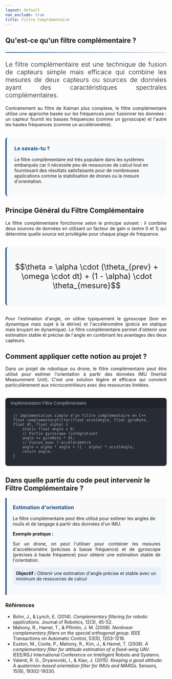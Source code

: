 ```yaml
---
layout: default
nav_exclude: true
title: Filtre Complémentaire
---
```

<!-- TEMPLATE POUR LES NOTIONS IMPORTANTES ALGO BASE SUR LE FILTRAGE COMPLEMENTAIRE -->

<!-- KaTeX CDN -->
<link rel="stylesheet" href="https://cdn.jsdelivr.net/npm/katex@0.16.8/dist/katex.min.css">
<script defer src="https://cdn.jsdelivr.net/npm/katex@0.16.8/dist/katex.min.js"></script>
<script defer src="https://cdn.jsdelivr.net/npm/katex@0.16.8/dist/contrib/auto-render.min.js"
    onload="renderMathInElement(document.body);"></script>

<style>
:root {
    --primary-color: rgb(28, 80, 131);
    --secondary-color: rgb(28, 80, 131);
    --accent-color: rgb(28, 80, 131);
}

.fourier-container {
    max-width: 1200px;
    margin: 0 auto;
    padding: 20px;
}

.math-equation {
    font-size: 1.5rem;
    text-align: center;
    margin: 2rem 0;
    padding: 1.5rem;
    background-color: #f8f9fa;
    border-radius: 8px;
    border-left: 4px solid var(--primary-color);
}

.diagram-container {
    background-color: white;
    padding: 2rem;
    border-radius: 10px;
    box-shadow: 0 5px 15px rgba(0,0,0,0.1);
    margin: 2rem 0;
    text-align: center;
}

.did-you-know {
    background-color: #f8f9fa;
    border-left: 4px solid var(--primary-color);
    border-radius: 8px;
    padding: 1.5rem;
    margin: 2rem 0;
}

.application-card {
    background: #f8f9fa;
    border-left: 4px solid rgb(28, 80, 131);
    padding: 1.2rem;
    border-radius: 0 4px 4px 0;
    margin-bottom: 1rem;
}

.application-card h3 {
    margin-top: 0;
    color: rgb(28, 80, 131);
}

.goal {
    background: #e8f0fe;
    padding: 0.6rem;
    border-radius: 4px;
    margin: 0.8rem 0;
}

.goal .label {
    font-weight: bold;
    color: var(white);
}

.note {
    font-size: 0.9em;
    color: #666;
    margin-top: 0.8rem;
}

.did-you-know h3 {
    color: var(--primary-color);
    margin-top: 0;
}

.justified-text {
    text-align: justify;
}

.code-container {
    background-color: #282c34;
    color: #abb2bf;
    border-radius: 8px;
    padding: 1.5rem;
    font-family: 'Consolas', 'Monaco', monospace;
    margin: 2rem 0;
    position: relative;
    overflow-x: auto;
}

.code-header {
    background-color: #21252b;
    padding: 0.5rem 1rem;
    border-radius: 8px 8px 0 0;
    margin: -1.5rem -1.5rem 1rem -1.5rem;
    display: flex;
    justify-content: space-between;
    align-items: center;
    color: #abb2bf;
    font-family: sans-serif;
}

.code-header button {
    background: none;
    border: none;
    color: inherit;
    cursor: pointer;
    font-size: 1rem;
}

.code-header button:hover {
    color: white;
}

pre {
    margin: 0;
    white-space: pre-wrap;
    word-wrap: break-word;
}

code {
    font-family: 'Consolas', 'Monaco', monospace;
}

.img-fluid {
    max-width: 100%;
    height: auto;
}

.text-muted {
    color: #6c757d;
}

.lead {
    font-size: 1.25rem;
    font-weight: 300;
}

hr {
    border: none;
    height: 2px;
    background: linear-gradient(90deg, var(--primary-color), rgba(28, 80, 131, 0.2));
    margin: 1.5rem 0;
}
</style>

<div class="kalman-container">
    <!-- Introduction -->
    <section id="introduction">
        <h2>Qu'est-ce qu'un filtre complémentaire ?</h2>
        <hr>
        <p class="lead justified-text">
            Le filtre complémentaire est une technique de fusion de capteurs simple mais efficace qui combine les mesures de deux capteurs ou sources de données ayant des caractéristiques spectrales complémentaires.
        </p>
        <p class="justified-text">
            Contrairement au filtre de Kalman plus complexe, le filtre complémentaire utilise une approche basée sur les fréquences pour fusionner les données : un capteur fournit les basses fréquences (comme un gyroscope) et l'autre les hautes fréquences (comme un accéléromètre).
        </p>
        <div class="did-you-know">
            <h3>Le savais-tu ?</h3>
            <p>
                Le filtre complémentaire est très populaire dans les systèmes embarqués car il nécessite peu de ressources de calcul tout en fournissant des résultats satisfaisants pour de nombreuses applications comme la stabilisation de drones ou la mesure d'orientation.
            </p>
        </div>
    </section>
    <!-- Principe Général -->
    <section id="principe">
        <h2>Principe Général du Filtre Complémentaire</h2>
        <p class="justified-text">
            Le filtre complémentaire fonctionne selon le principe suivant : il combine deux sources de données en utilisant un facteur de gain α (entre 0 et 1) qui détermine quelle source est privilégiée pour chaque plage de fréquence.
        </p>
        <div class="math-equation">
            <p>$$\theta = \alpha \cdot (\theta_{prev} + \omega \cdot dt) + (1 - \alpha) \cdot \theta_{mesure}$$</p>
        </div>
       <p class="justified-text">
            Pour l'estimation d'angle, on utilise typiquement le gyroscope (bon en dynamique mais sujet à la dérive) et l'accéléromètre (précis en statique mais bruyant en dynamique). Le filtre complémentaire permet d'obtenir une estimation stable et précise de l'angle en combinant les avantages des deux capteurs.
        </p>
    </section>
    <!-- Application au projet -->
    <section id="application_projet">
        <h2>Comment appliquer cette notion au projet ?</h2>
        <p class="justified-text">
            Dans un projet de robotique ou drone, le filtre complémentaire peut être utilisé pour estimer l'orientation à partir des données IMU (Inertial Measurement Unit). C'est une solution légère et efficace qui convient particulièrement aux microcontrôleurs avec des ressources limitées.
        </p>
    </section>
    <div class="code-container">
        <div class="code-header">
            <span>Implémentation Filtre Complémentaire</span>
        </div>
        <pre><code>// Implémentation simple d'un filtre complémentaire en C++
float complementaryFilter(float accelAngle, float gyroRate, float dt, float alpha) {
    static float angle = 0;
    // Partie gyroscope (intégration)
    angle += gyroRate * dt;
    // Fusion avec l'accéléromètre
    angle = alpha * angle + (1 - alpha) * accelAngle;
    return angle;
}</code></pre>
    </div>
    <h2>Dans quelle partie du code peut intervenir le Filtre Complémentaire ?</h2>
    <div class="pid-application">
        <div class="application-card">
            <h3>Estimation d'orientation</h3>
            <p>Le filtre complémentaire peut être utilisé pour estimer les angles de roulis et de tangage à partir des données d'un IMU.</p>
            <p style="text-align: justify;"><strong>Exemple pratique :</strong></p>            
                <p style="text-align: justify;">Sur un drone, on peut l'utiliser pour combiner les mesures d'accéléromètre (précises à basse fréquence) et de gyroscope (précises à haute fréquence) pour obtenir une estimation stable de l'orientation.</p>
            <div class="goal">
                <span class="label">Objectif :</span> Obtenir une estimation d'angle précise et stable avec un minimum de ressources de calcul
        </div>        
    </div>
</div>

<h3>Références</h3> <!--Style APA-->
<ul>
  <li>Bohn, J., & Lynch, E. (2014). <cite>Complementary filtering for robotic applications</cite>. Journal of Robotics, 12(3), 45-52.</li>
  <li>Mahony, R., Hamel, T., & Pflimlin, J. M. (2008). <cite>Nonlinear complementary filters on the special orthogonal group</cite>. IEEE Transactions on Automatic Control, 53(5), 1203-1218.</li>
  <li>Euston, M., Coote, P., Mahony, R., Kim, J., & Hamel, T. (2008). <cite>A complementary filter for attitude estimation of a fixed-wing UAV</cite>. IEEE/RSJ International Conference on Intelligent Robots and Systems.</li>
  <li>Valenti, R. G., Dryanovski, I., & Xiao, J. (2015). <cite>Keeping a good attitude: A quaternion-based orientation filter for IMUs and MARGs</cite>. Sensors, 15(8), 19302-19330.</li>
</ul>
